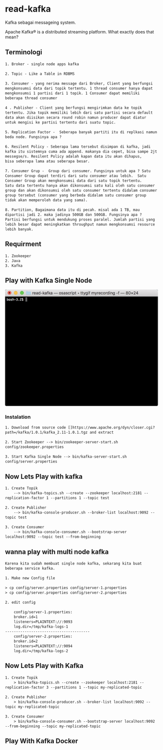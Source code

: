 # read-kafka

Kafka sebagai messageing system. 

Apache Kafka® is a distributed streaming platform. What exactly does that mean?


## Terminologi
    
    1. Broker - single node apps kafka

    2. Topic - Like a Table in RDBMS

    3. Consumer - yang nerima message dari Broker, Client yang berfungsi mengkonsumsi data dari topik tertentu. 1 thread consumer hanya dapat mengkonsumsi 1 partisi dari 1 topik. 1 Consumer dapat memiliki beberapa thread consumer

    4 . Publisher - Client yang berfungsi mengirimkan data ke topik tertentu. Jika topik memiliki lebih dari satu partisi secara default data akan diisikan secara round robin namun producer dapat diatur untuk mengisi ke partisi tertentu dari suatu topic. 

    5. Replication Factor -  Seberapa banyak partiti itu di replkasi namun beda node. Fungsinya apa ?  

    6. Resilent Policy - Seberapa lama tersebut disimpan di kafka, jadi kafka itu sistemnya cuma ada append. makanya dia cepet, bisa sampe 2jt messegse/s. Resilent Policy adalah kapan data itu akan dihapus, 
    bisa seberapa lama atau seberapa besar.

    7. Consumer Grup -  Group dari consumer. Fungsinya untuk apa ? Satu Consumer Group dapat terdiri dari satu consumer atau lebih.  Satu Consumer Group akan mengkonsumsi data dari satu topik tertentu. 
    Satu data tertentu hanya akan dikonsumsi satu kali oleh satu consumer group dan akan dikonsumsi oleh satu consumer tertentu didalam consumer group tersebut (consumer yang berbeda didalam satu consumer group tidak akan memperoleh data yang sama). 

    8. Partition, Bagaimana data itu di pecah. misal ada 1 TB, mau dipartisi jadi 2. maka jadinya 500GB dan 500GB. Fungsinya apa ? Partisi berfungsi untuk mendukung proses paralel. Jumlah partisi yang lebih besar dapat meningkatkan throughput namun mengkonsumsi resource lebih banyak.


## Requirment

    1. Zookeeper
    2. Java 
    3. Kafka

## Play with Kafka Single Node

![](tty.gif)


### Instalation 


    1. Download from source code []https://www.apache.org/dyn/closer.cgi?path=/kafka/1.0.1/kafka_2.11-1.0.1.tgz and extract

    2. Start Zookeeper --> bin/zookeeper-server-start.sh config/zookeeper.properties

    3. Start Kafka Single Node --> bin/kafka-server-start.sh config/server.properties

## Now Lets Play with kafka

    1. Create Topik 
        --> bin/kafka-topics.sh --create --zookeeper localhost:2181 --replication-factor 1 --partitions 1 --topic test

    2. Create Publisher 
        --> bin/kafka-console-producer.sh --broker-list localhost:9092 --topic test

    3. Create Consumer 
        --> bin/kafka-console-consumer.sh --bootstrap-server localhost:9092 --topic test --from-beginning


## wanna play with multi node kafka 

    Karena kita sudah membuat single node kafka, sekarang kita buat beberapa service kafka. 

    1. Make new Config file 

    > cp config/server.properties config/server-1.properties
    > cp config/server.properties config/server-2.properties

    2. edit config

        config/server-1.properties:
        broker.id=1
        listeners=PLAINTEXT://:9093
        log.dir=/tmp/kafka-logs-1
    ---------------------------------------
        config/server-2.properties:
        broker.id=2
        listeners=PLAINTEXT://:9094
        log.dir=/tmp/kafka-logs-2


## Now Lets Play with Kafka

    1. Create Topik
        > bin/kafka-topics.sh --create --zookeeper localhost:2181 --replication-factor 3 --partitions 1 --topic my-replicated-topic

    2. Create Publisher 
        > bin/kafka-console-producer.sh --broker-list localhost:9092 --topic my-replicated-topic

    3. Create Consumer
        > bin/kafka-console-consumer.sh --bootstrap-server localhost:9092 --from-beginning --topic my-replicated-topic


    
## Play With Kafka Docker  


 




